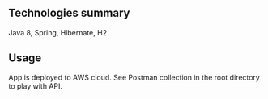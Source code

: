 ## Technologies summary 
Java 8, Spring, Hibernate, H2

## Usage
App is deployed to AWS cloud.
See Postman collection in the root directory to play with API.
